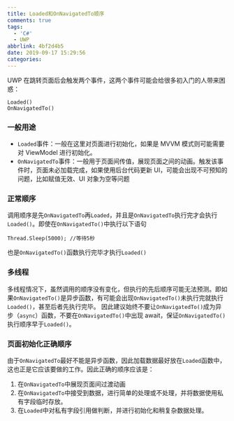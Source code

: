 ```yaml
---
title: Loaded和OnNavigatedTo顺序
comments: true
tags:
  - 'C#'
  - UWP
abbrlink: 4bf2d4b5
date: 2019-09-17 15:29:56
categories:
---
```


UWP 在跳转页面后会触发两个事件，这两个事件可能会给很多初入门的人带来困惑：

```
Loaded()
OnNavigatedTo()
```

### 一般用途

- `Loaded`事件：一般在这里对页面进行初始化，如果是 MVVM 模式则可能需要对 ViewModel 进行初始化。
- `OnNavigatedTo`事件：一般用于页面间传值，展现页面之间的动画。触发该事件时，页面未必加载完成，如果使用后台代码更新 UI，可能会出现不可预知的问题，比如赋值无效、UI 对象为空等问题

### 正常顺序

调用顺序是先`OnNavigatedTo`再`Loaded`，并且是`OnNavigatedTo`执行完才会执行`Loaded()`。即使在`OnNavigatedTo()`中执行以下语句

```
Thread.Sleep(5000); //等待5秒
```

也是`OnNavigatedTo()`函数执行完毕才执行`Loaded()`

### 多线程

多线程情况下，虽然调用的顺序没有变化，但执行的先后顺序可能无法预测。即如果`OnNavigatedTo()`是异步函数，有可能会出现`OnNavigatedTo()`未执行完就执行`Loaded()`，甚至后者先执行完毕。
因此建议始终不要让`OnNavigatedTo()`成为异步（`async`）函数，不要在`OnNavigatedTo()`中出现 await，保证`OnNavigatedTo()`执行顺序早于`Loaded()`。

### 页面初始化正确顺序

由于`OnNavigatedTo`最好不能是异步函数，因此加载数据最好放在`Loaded`函数中，这也正是它应该要做的工作。因此正确的顺序应该是：

1. 在`OnNavigatedTo`中展现页面间过渡动画
2. 在`OnNavigatedTo`中接受到数据，进行简单的处理或不处理，并将数据使用私有字段临时存放。
3. 在`Loaded`中对私有字段引用做判断，并进行初始化和稍复杂数据处理。
